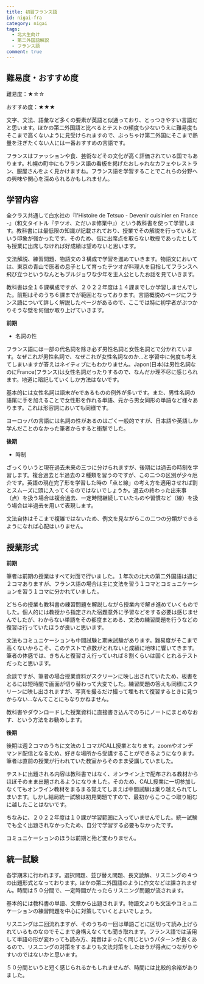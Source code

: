 ```yaml
---
title: 初習フランス語
id: nigai-fra
category: nigai
tags:
  - 北大生向け
  - 第二外国語解説
  - フランス語
comment: true
---
```

## 難易度・おすすめ度

難易度：★☆☆

おすすめ度：★★★

文字、文法、語彙など多くの要素が英語と似通っており、とっつきやすい言語だと思います。ほかの第二外国語と比べるとテストの頻度も少ないうえに難易度もそこまで高くないように見受けられますので、ぶっちゃけ第二外国にそこまで熱量を注ぎたくない人には一番おすすめの言語です。

フランスはファッションや食、芸術などその文化が高く評価されている国でもあります。札幌の町中にもフランス語の看板を掲げたおしゃれなカフェやレストラン、服屋さんをよく見かけますね。フランス語を学習することでこれらの分野への興味や関心を深められるかもしれません。

## 学習内容

全クラス共通して白水社の『l'Histoire de Tetsuo - Devenir cuisinier en France -』（和文タイトル『テツオ、ただいま修業中』）という教科書を使って学習します。教科書には最低限の知識が記載されており、授業でその解説を行っているという印象が強かったです。そのため、仮に出席点を取らない教授であったとしても授業に出席しなければ好成績は望めないと思います。

文法解説、練習問題、物語文の３構成で学習を進めていきます。物語文においては、東京の青山で医者の息子として育ったテツオが料理人を目指してフランスへ飛び立つというなんともブルジョワな少年を主人公としたお話を見ていきます。

教科書は全１６課構成ですが、２０２２年度は１４課までしか学習しませんでした。前期はそのうち６課までが範囲となっております。言語概説のページにフランス語について詳しく解説したページがあるので、ここでは特に初学者がぶつかりそうな壁を何個か取り上げていきます。

**前期**

* 名詞の性

フランス語には一部の代名詞を除き必ず男性名詞と女性名詞とで分かれています。なぜこれが男性名詞で、なぜこれが女性名詞なのか…と学習中に何度も考えてしまいますが答えはネイティブにもわかりません。Japon(日本)は男性名詞なのにFrance(フランス)は女性名詞だったりするので、なんだか理不尽に感じられます。地道に暗記していくしか方法はないです。

基本的には女性名詞は語末がeであるものの例外が多いです。また、男性名詞の語尾に手を加えることで女性形を作れる単語、元から男女同形の単語など様々あります。これは形容詞においても同様です。

ヨーロッパの言語には名詞の性があるのはごく一般的ですが、日本語や英語しか学んだことのなかった筆者からすると衝撃でした。

**後期**

* 時制

ざっくりいうと現在過去未来の三つに分けられますが、後期には過去の時制を学習します。複合過去と半過去の２種類を習うのですが、この二つの区別が少々厄介です。英語の現在完了形を学習した時の「点と線」の考え方を適用させれば割とスムーズに頭に入ってくるのではないでしょうか。過去の終わった出来事（点）を扱う場合は複合過去、一定時間継続していたものや習慣など（線）を扱う場合は半過去を用いて表現します。

文法自体はそこまで複雑ではないため、例文を見ながらこの二つの分類ができるようになれば心配はいりません。

## 授業形式

**前期**

筆者は前期の授業はすべて対面で行いました。１年次の北大の第二外国語は週に２コマありますが、フランス語の場合は主に文法を習う１コマとコミュニケーションを習う１コマに分かれていました。

どちらの授業も教科書の練習問題を解説しながら授業内で解き進めていくものでした。個人的には教授から指定された宿題意外に予習などをする必要は感じませんでしたが、わからない単語をその都度まとめる、文法の練習問題を行うなどの復習は行っていたほうが良いと思います。

文法もコミュニケーションも中間試験と期末試験があります。難易度がそこまで高くないからこそ、このテストで点数がとれないと成績に地味に響いてきます。筆者の体感では、きちんと復習さえ行っていれば８割くらいは固くとれるテストだったと思います。

余談ですが、筆者の場合授業資料がスクリーンに映し出されていたため、板書をとるには短時間で画面が切り替わって大変でした。練習問題の答えも同様にスクリーンに映し出されますが、写真を撮るだけ撮って埋もれて復習するときに見つからない…なんてことにもなりかねません。

教科書やダウンロードした授業資料に直接書き込んでのちにノートにまとめなおす、という方法をお勧めします。

**後期**

後期は週２コマのうちに文法の１コマがCALL授業となります。zoomやオンデマンド配信となるため、好きな場所から受講することができるようになります。筆者は直前の授業が行われていた教室からそのまま受講していました。

テストに出題される内容は教科書ではなく、オンライン上で配布される教材からほぼそのまま出題されるようになりました。そのため、CALL授業に一切参加しなくてもオンライン教材をまるまる覚えてしまえば中間試験は乗り越えられてしまいます。しかし結局統一試験は初見問題ですので、最初からこつこつ取り組むに越したことはないです。

ちなみに、２０２２年度は１０課が学習範囲に入っていませんでした。統一試験でも全く出題されなかったため、自分で学習する必要もなかったです。

コミュニケーションのほうは前期と殆ど変わりません。

## 統一試験

各学期末に行われます。選択問題、並び替え問題、長文読解、リスニングの４つの出題形式となっております。ほかの第二外国語のように作文などは課されません。時間は５０分間で、一定時間がたったらリスニング問題が流されます。

基本的には教科書の単語、文章から出題されます。物語文よりも文法やコミュニケーションの練習問題を中心に対策していくとよいでしょう。

リスニングは二回流れますが、そのうちの一回は単語ごとに区切って読み上げられているものなのでそこまで身構えなくても聞き取れます。フランス語では活用して単語の形が変わっても読み方、発音はまったく同じというパターンが良くあるので、リスニングの対策をするよりも文法対策をしたほうが得点につながりやすいのではないかと思います。

５０分間というと短く感じられるかもしれませんが、時間には比較的余裕がありました。
